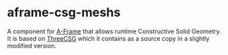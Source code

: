 # aframe-csg-meshs

A component for [A-Frame](https://aframe.io) that allows runtime Constructive Solid Geometry. It is based on [ThreeCSG](https://github.com/chandlerprall/ThreeCSG/blob/master/ThreeCSG.js) which it contains as a source copy in a slightly modified version.

